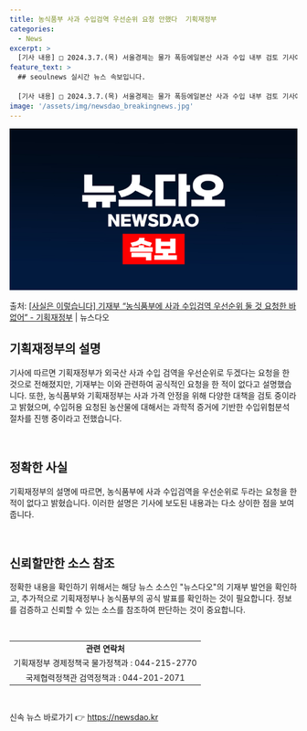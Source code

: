 ```yaml
---
title: 농식품부 사과 수입검역 우선순위 요청 안했다  기획재정부
categories:
  - News
excerpt: >
  [기사 내용] □ 2024.3.7.(목) 서울경제는 물가 폭등에일본산 사과 수입 내부 검토 기사에서, ㅇ 물…
feature_text: >
  ## seoulnews 실시간 뉴스 속보입니다.

  [기사 내용] □ 2024.3.7.(목) 서울경제는 물가 폭등에일본산 사과 수입 내부 검토 기사에서, ㅇ 물…
image: '/assets/img/newsdao_breakingnews.jpg'
---
```


![뉴스다오 속보](/assets/img/newsdao_breakingnews.jpg)

<p>출처: <a href="https://newsdao.kr/3303" rel="dofollow">[사실은 이렇습니다] 기재부 “농식품부에 사과 수입검역 우선순위 둘 것 요청한 바 없어” - 기획재정부</a> | 뉴스다오</p>

<h2 data-ke-size="size26">기획재정부의 설명</h2>
기사에 따르면 기획재정부가 외국산 사과 수입 검역을 우선순위로 두겠다는 요청을 한 것으로 전해졌지만, 기재부는 이와 관련하여 공식적인 요청을 한 적이 없다고 설명했습니다. 또한, 농식품부와 기획재정부는 사과 가격 안정을 위해 다양한 대책을 검토 중이라고 밝혔으며, 수입허용 요청된 농산물에 대해서는 과학적 증거에 기반한 수입위험분석 절차를 진행 중이라고 전했습니다.

<p data-ke-size="size16">&nbsp;</p>

<h2 data-ke-size="size26">정확한 사실</h2>
기획재정부의 설명에 따르면, 농식품부에 사과 수입검역을 우선순위로 두라는 요청을 한 적이 없다고 밝혔습니다. 이러한 설명은 기사에 보도된 내용과는 다소 상이한 점을 보여줍니다. 

<p data-ke-size="size16">&nbsp;</p>

<h2 data-ke-size="size26">신뢰할만한 소스 참조</h2>
정확한 내용을 확인하기 위해서는 해당 뉴스 소스인 "뉴스다오"의 기재부 발언을 확인하고, 추가적으로 기획재정부나 농식품부의 공식 발표를 확인하는 것이 필요합니다. 정보를 검증하고 신뢰할 수 있는 소스를 참조하여 판단하는 것이 중요합니다.

<p data-ke-size="size16">&nbsp;</p>

<table>
	<tr>
		<td style="text-align: center; height: 17px;"><b>관련 연락처</b></td>
	</tr>
	<tr>
		<td style="text-align: center; height: 17px;">기획재정부 경제정책국 물가정책과 : 044-215-2770</td>
	</tr>
	<tr>
		<td style="text-align: center; height: 17px;">국제협력정책관 검역정책과 : 044-201-2071</td>
	</tr>
</table>
<p data-ke-size="size16">&nbsp;</p> 

신속 뉴스 바로가기 👉 <a href="https://newsdao.kr" rel="dofollow">https://newsdao.kr</a>



